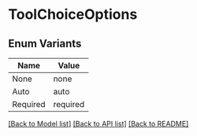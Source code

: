 # ToolChoiceOptions

## Enum Variants

| Name | Value |
|---- | -----|
| None | none |
| Auto | auto |
| Required | required |


[[Back to Model list]](../README.md#documentation-for-models) [[Back to API list]](../README.md#documentation-for-api-endpoints) [[Back to README]](../README.md)


